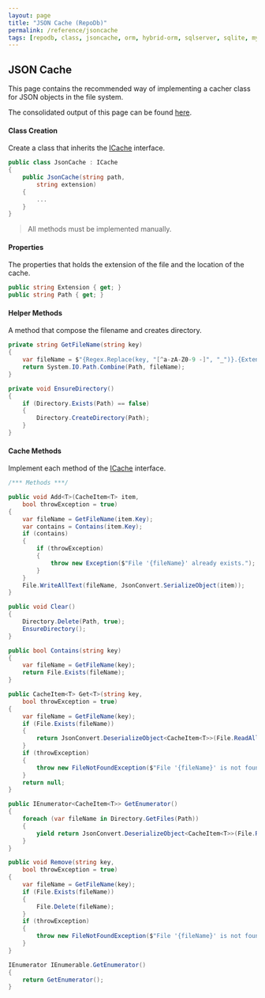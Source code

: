 ```yaml
---
layout: page
title: "JSON Cache (RepoDb)"
permalink: /reference/jsoncache
tags: [repodb, class, jsoncache, orm, hybrid-orm, sqlserver, sqlite, mysql, postgresql]
---
```


## JSON Cache

This page contains the recommended way of implementing a cacher class for JSON objects in the file system.

The consolidated output of this page can be found [here](/reference/output/jsoncache).

#### Class Creation

Create a class that inherits the [ICache](/interface/icache) interface.

```csharp
public class JsonCache : ICache
{
    public JsonCache(string path,
        string extension)
    {
        ...
    }
}
```

> All methods must be implemented manually.

#### Properties

The properties that holds the extension of the file and the location of the cache.

```csharp
public string Extension { get; }
public string Path { get; }
```

#### Helper Methods

A method that compose the filename and creates directory.

```csharp
private string GetFileName(string key)
{
    var fileName = $"{Regex.Replace(key, "[^a-zA-Z0-9 -]", "_")}.{Extension}";
    return System.IO.Path.Combine(Path, fileName);
}

private void EnsureDirectory()
{
    if (Directory.Exists(Path) == false)
    {
        Directory.CreateDirectory(Path);
    }
}
```

#### Cache Methods

Implement each method of the [ICache](/interface/icache) interface.

```csharp
/*** Methods ***/

public void Add<T>(CacheItem<T> item,
    bool throwException = true)
{
    var fileName = GetFileName(item.Key);
    var contains = Contains(item.Key);
    if (contains)
    {
        if (throwException)
        {
            throw new Exception($"File '{fileName}' already exists.");
        }
    }
    File.WriteAllText(fileName, JsonConvert.SerializeObject(item));
}

public void Clear()
{
    Directory.Delete(Path, true);
    EnsureDirectory();
}

public bool Contains(string key)
{
    var fileName = GetFileName(key);
    return File.Exists(fileName);
}

public CacheItem<T> Get<T>(string key,
    bool throwException = true)
{
    var fileName = GetFileName(key);
    if (File.Exists(fileName))
    {
        return JsonConvert.DeserializeObject<CacheItem<T>>(File.ReadAllText(fileName));
    }
    if (throwException)
    {
        throw new FileNotFoundException($"File '{fileName}' is not found.");
    }
    return null;
}

public IEnumerator<CacheItem<T>> GetEnumerator()
{
    foreach (var fileName in Directory.GetFiles(Path))
    {
        yield return JsonConvert.DeserializeObject<CacheItem<T>>(File.ReadAllText(fileName));
    }
}

public void Remove(string key,
    bool throwException = true)
{
    var fileName = GetFileName(key);
    if (File.Exists(fileName))
    {
        File.Delete(fileName);
    }
    if (throwException)
    {
        throw new FileNotFoundException($"File '{fileName}' is not found.");
    }
}

IEnumerator IEnumerable.GetEnumerator()
{
    return GetEnumerator();
}
```